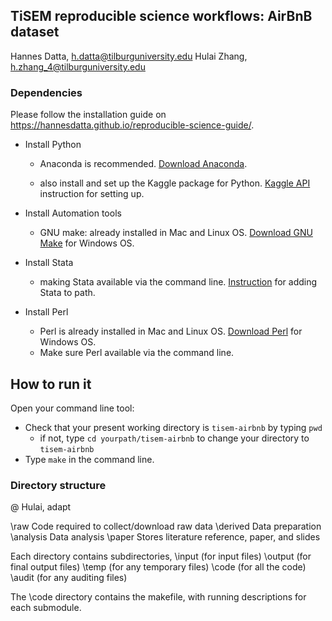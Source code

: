 ## TiSEM reproducible science workflows: AirBnB dataset

Hannes Datta, h.datta@tilburguniversity.edu
Hulai Zhang, h.zhang_4@tilburguniversity.edu



### Dependencies

Please follow the installation guide on 
https://hannesdatta.github.io/reproducible-science-guide/.

- Install Python
  
  - Anaconda is recommended. [Download Anaconda](https://www.anaconda.com/distribution/).
  
  - also install and set up the Kaggle package for Python. [Kaggle API](https://github.com/Kaggle/kaggle-api) instruction for setting up.
  
- Install Automation tools 

  - GNU make: already installed in Mac and Linux OS. [Download GNU Make](https://www.gnu.org/software/make/) for Windows OS.

- Install Stata
  
  - making Stata available via the command line. [Instruction](https://hannesdatta.github.io/reproducible-science-guide/setup/stata/) for adding Stata to path.
  
- Install Perl

  - Perl is already installed in Mac and Linux OS. [Download Perl](https://www.perl.org/get.html) for Windows OS.
  - Make sure Perl available via the command line.



## How to run it

Open your command line tool:

- Check that your present working directory is  `tisem-airbnb` by typing `pwd`
  - if not, type `cd yourpath/tisem-airbnb` to change your directory to `tisem-airbnb`
- Type `make` in the command line.



### Directory structure

@ Hulai, adapt

\raw           Code required to collect/download raw data
\derived       Data preparation
\analysis      Data analysis
\paper         Stores literature reference, paper, and slides

Each directory contains subdirectories,
    \input (for input files)
    \output (for final output files)
    \temp (for any temporary files)
    \code (for all the code)
    \audit (for any auditing files)

The \code directory contains the makefile, with running descriptions
for each submodule.


